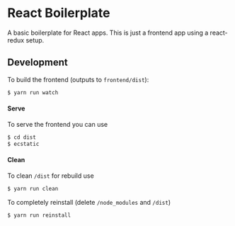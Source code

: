 # React Boilerplate

A basic boilerplate for React apps. This is just a frontend app using a react-redux setup.

## Development

To build the frontend (outputs to `frontend/dist`):

```bash
$ yarn run watch
```

#### Serve

To serve the frontend you can use

```bash
$ cd dist
$ ecstatic
```

#### Clean

To clean `/dist` for rebuild use

```bash
$ yarn run clean
```

To completely reinstall (delete `/node_modules` and `/dist`)

```bash
$ yarn run reinstall
```
